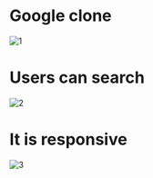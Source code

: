 
# Google clone

![1](https://user-images.githubusercontent.com/79249131/125761149-8cbfbfc2-7c29-46f4-bdcc-7d52b4fecf0d.png)

# Users can search

![2](https://user-images.githubusercontent.com/79249131/125761170-483f9f6b-8b86-4339-8209-962ec6b2ccfe.png)

# It is responsive

![3](https://user-images.githubusercontent.com/79249131/125761181-b6dbcbe1-ab27-407b-86ae-25218c1a6a93.png)




